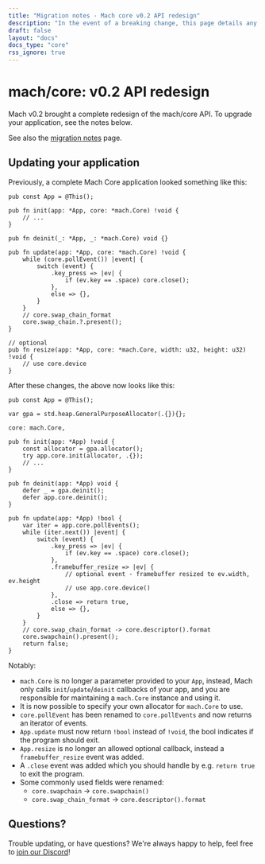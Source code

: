 ```yaml
---
title: "Migration notes - Mach core v0.2 API redesign"
description: "In the event of a breaking change, this page details any migration steps neccessary to upgrade your code to the latest version of Mach core or one of our standalone libraries."
draft: false
layout: "docs"
docs_type: "core"
rss_ignore: true
---
```


# mach/core: v0.2 API redesign

Mach v0.2 brought a complete redesign of the mach/core API. To upgrade your application, see the notes below.

See also the [migration notes](../) page.

## Updating your application

Previously, a complete Mach Core application looked something like this:

```zig
pub const App = @This();

pub fn init(app: *App, core: *mach.Core) !void {
    // ...
}

pub fn deinit(_: *App, _: *mach.Core) void {}

pub fn update(app: *App, core: *mach.Core) !void {
    while (core.pollEvent()) |event| {
        switch (event) {
            .key_press => |ev| {
                if (ev.key == .space) core.close();
            },
            else => {},
        }
    }
    // core.swap_chain_format
    core.swap_chain.?.present();
}

// optional
pub fn resize(app: *App, core: *mach.Core, width: u32, height: u32) !void {
    // use core.device
}
```

After these changes, the above now looks like this:

```zig
pub const App = @This();

var gpa = std.heap.GeneralPurposeAllocator(.{}){};

core: mach.Core,

pub fn init(app: *App) !void {
    const allocator = gpa.allocator();
    try app.core.init(allocator, .{});
    // ...
}

pub fn deinit(app: *App) void {
    defer _ = gpa.deinit();
    defer app.core.deinit();
}

pub fn update(app: *App) !bool {
    var iter = app.core.pollEvents();
    while (iter.next()) |event| {
        switch (event) {
            .key_press => |ev| {
                if (ev.key == .space) core.close();
            },
            .framebuffer_resize => |ev| {
                // optional event - framebuffer resized to ev.width, ev.height
                // use app.core.device()
            },
            .close => return true,
            else => {},
        }
    }
    // core.swap_chain_format -> core.descriptor().format
    core.swapchain().present();
    return false;
}
```

Notably:

* `mach.Core` is no longer a parameter provided to your `App`, instead, Mach only calls `init`/`update`/`deinit` callbacks of your app, and you are responsible for maintaining a `mach.Core` instance and using it.
* It is now possible to specify your own allocator for `mach.Core` to use.
* `core.pollEvent` has been renamed to `core.pollEvents` and now returns an iterator of events.
* `App.update` must now return `!bool` instead of `!void`, the bool indicates if the program should exit.
* `App.resize` is no longer an allowed optional callback, instead a `framebuffer_resize` event was added.
* A `.close` event was added which you should handle by e.g. `return true` to exit the program.
* Some commonly used fields were renamed:
  * `core.swapchain` -> `core.swapchain()`
  * `core.swap_chain_format` -> `core.descriptor().format`

## Questions?

Trouble updating, or have questions? We're always happy to help, feel free to [join our Discord](../../../discord.md)!
